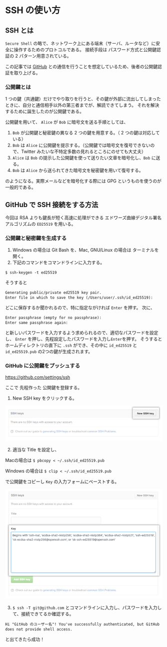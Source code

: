 # SSH の使い方
## SSH とは

`Secure Shell` の略で、ネットワーク上にある端末（サーバ、ルータなど）に安全に操作するためのプロトコルである。
接続手段は パスワード方式と公開鍵認証の 2 パターン用意されている。

この記事では [GitHub](https://github.com) との通信を行うことを想定しているため、後者の公開鍵認証を取り上げる。

### 公開鍵とは
1 つの鍵（共通鍵）だけでやり取りを行うと、その鍵が外部に流出してしまったときに、自分と通信相手以外の第三者までが、解読できてしまう。
それを解決するために誕生したのが公開鍵である。

公開鍵を用いて、 `Alice`  が  `Bob`  に暗号文を送る手順としては、
1.  `Bob` が公開鍵と秘密鍵の異なる 2 つの鍵を用意する。（ 2 つの鍵は対応している）
2.  `Bob` は  `Alice` に公開鍵を提示する。（公開鍵では暗号文を復号できないので、Twitter みたいな不特定多数の見れるところにのせても大丈夫）
3.  `Alice` は `Bob` の提示した公開鍵を使って送りたい文章を暗号化し、`Bob` に送る。
4.  `Bob` は `Alice` から送られてきた暗号文を秘密鍵を用いて復号する。 

のようになる。実際メールなどを暗号化する際には GPG というものを使うのが一般的である。

## GitHub で SSH 接続をする方法
今回は RSA よりも鍵長が短く高速に処理ができる エドワーズ曲線デジタル署名アルゴリズムの `ED25519` を用いる。

### 公開鍵と秘密鍵を生成する
1. Windows の場合は Git Bash を、Mac, GNU/Linux の場合は ターミナルを開く。
2. 下記のコマンドをコマンドラインに入力する。

 ```
$ ssh-keygen -t ed25519
```

そうすると

```
Generating public/private ed25519 key pair.
Enter file in which to save the key (/Users/user/.ssh/id_ed25519):
```

どこに保存するか聞かれるので、特に指定ながければ `Enter` を押す。
次に、

```
Enter passphrase (empty for no passphrase):
Enter same passphrase again:
```

と新しいパスワードを入力するよう求められるので、適切なパスワードを設定し、 `Enter` を押し、先程設定したパスワードを入力し`Enter`を押す。
そうするとホームディレクトリの直下に `.ssh` ができ、その中に `id_ed25519` と `id_ed25519.pub` の2つの鍵が生成されます。

### GitHub に公開鍵をプッシュする
https://github.com/settings/ssh 

ここで 先程作った 公開鍵を登録する。

1. New SSH key をクリックする。

![ssh-add-ssh-key](photo/ssh-add-ssh-key.png)

2. 適当な Title を設定し、

Macの場合は `$ pbcopy < ~/.ssh/id_ed25519.pub`

Windows の場合は `$ clip < ~/.ssh/id_ed25519.pub`

で公開鍵をコピーし `Key` の入力フォームにペーストする。

![ssh-key-paste](photo/ssh-key-paste.png)

3.  `$ ssh -T git@github.com` とコマンドラインに入力し、パスワードを入力して、接続できてるか確認する。

```
Hi "GitHub のユーザー名"! You've successfully authenticated, but GitHub does not provide shell access.
```

と出てきたら成功！
